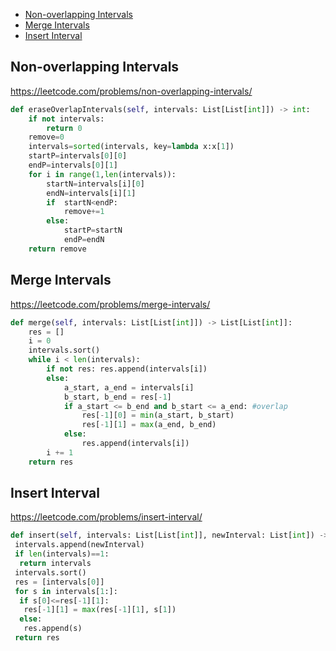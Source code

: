 + [Non-overlapping Intervals](#non-overlapping-intervals)
+ [Merge Intervals](#merge-intervals)
+ [Insert Interval](#insert-interval)
## Non-overlapping Intervals
https://leetcode.com/problems/non-overlapping-intervals/
```python
def eraseOverlapIntervals(self, intervals: List[List[int]]) -> int:
    if not intervals:
        return 0
    remove=0
    intervals=sorted(intervals, key=lambda x:x[1])
    startP=intervals[0][0]
    endP=intervals[0][1]
    for i in range(1,len(intervals)):
        startN=intervals[i][0]
        endN=intervals[i][1]
        if  startN<endP:
            remove+=1
        else:
            startP=startN
            endP=endN
    return remove
```
## Merge Intervals
https://leetcode.com/problems/merge-intervals/
```python
def merge(self, intervals: List[List[int]]) -> List[List[int]]:
    res = []
    i = 0
    intervals.sort()
    while i < len(intervals):
        if not res: res.append(intervals[i])
        else:
            a_start, a_end = intervals[i]
            b_start, b_end = res[-1]
            if a_start <= b_end and b_start <= a_end: #overlap
                res[-1][0] = min(a_start, b_start)
                res[-1][1] = max(a_end, b_end)
            else:
                res.append(intervals[i])
        i += 1
    return res
```
## Insert Interval
https://leetcode.com/problems/insert-interval/
```python
def insert(self, intervals: List[List[int]], newInterval: List[int]) -> List[List[int]]:
 intervals.append(newInterval)
 if len(intervals)==1:
  return intervals
 intervals.sort()
 res = [intervals[0]]
 for s in intervals[1:]:
  if s[0]<=res[-1][1]:
   res[-1][1] = max(res[-1][1], s[1])
  else:
   res.append(s)
 return res
```